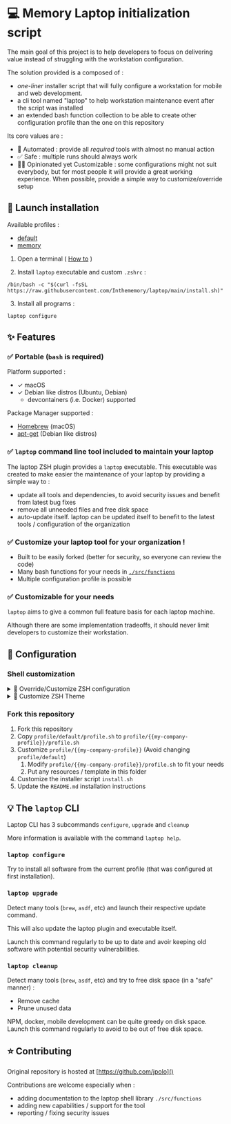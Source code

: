 # 💻 Memory Laptop initialization script

The main goal of this project is to help developers to focus on delivering value instead of struggling with the workstation configuration.

The solution provided is a composed of :
- *one-liner* installer script that will fully configure a workstation for mobile and web development.
- a cli tool named "laptop" to help workstation maintenance event after the script was installed
- an extended bash function collection to be able to create other configuration profile than the one on this repository

Its core values are :

- 🤖 Automated : provide all *required* tools with almost no manual action
- ✅ Safe : multiple runs should always work
- 🧑‍🏫 Opinionated yet Customizable : some configurations might not suit everybody, but for most people it will provide a great working experience. When possible, provide a simple way to customize/override setup

## 🚀 Launch installation

Available profiles :

- [default](./profile/default/README.md)
- [memory](./profile/memory/README.md)

1. Open a terminal ( [How to](https://www.wikihow.com/Open-a-Terminal-Window-in-Mac) )

2. Install `laptop` executable and custom `.zshrc` :

```shell
/bin/bash -c "$(curl -fsSL https://raw.githubusercontent.com/Inthememory/laptop/main/install.sh)"
```

3. Install all programs :

```shell
laptop configure
```


## ✨ Features

### ✅ Portable (`bash` is required)

Platform supported :

- ✓ macOS
- ✓ Debian like distros (Ubuntu, Debian)
  - devcontainers (i.e. Docker) supported

Package Manager supported :

- [Homebrew] (macOS)
- [apt-get](https://help.ubuntu.com/community/AptGet/Howto) (Debian like distros)

### ✅ `laptop` command line tool included to maintain your laptop

The laptop ZSH plugin provides a `laptop` executable. This executable was created to make easier the maintenance of your laptop by providing a simple way to :

- update all tools and dependencies, to avoid security issues and benefit from latest bug fixes
- remove all unneeded files and free disk space
- auto-update itself. laptop can be updated itself to benefit to the latest tools / configuration of the organization

### ✅ Customize your laptop tool for your organization !

- Built to be easily forked (better for security, so everyone can review the code)
- Many bash functions for your needs in [`./src/functions`]()
- Multiple configuration profile is possible

### ✅ Customizable for your needs

`laptop` aims to give a common full feature basis for each laptop machine.

Although there are some implementation tradeoffs, it should never limit developers to customize their workstation.

## 🔧 Configuration

### Shell customization

<details>
  <summary>🔧 Override/Customize ZSH configuration</summary>

  ⚠️ You should never modify `.zshrc` because any changes will be lost when `laptop` script is run.

  Here is the order of profile loading :
    - 🔒 `$XDG_DATA_HOME/zsh/global.{sh,zsh}` : default settings (always overwritten by `laptop`)
    - ✍️ `$XDG_DATA_HOME/zsh/personal.{sh,zsh}` : custom personal settings
    - ✍️ `.zshrc.local` : For local override (that should not be synched between devices)

  Instead, configuration can be overridden in the following files () :
    - `.zshrc.local` : For local override (that should not be synched between devices)
    - `$XDG_DATA_HOME/zsh/*.sh` : For generic overrides (zsh plugins, etc). Files are included in alphabetic order, so as a convention each file starts with two digits.

  Example `$XDG_DATA_HOME/zsh/personal.sh` :

  ```shell
  # Load OhMyZSH ruby plugin
  zinit snippet OMZP::ruby
  # Load OhMyZSH rails plugin
  zinit snippet OMZP::rails

  ```

</details>
<details>
  <summary>🎨 Customize ZSH Theme</summary>

  ```console
  > code $STARSHIP_CONFIG
  ```

</details>

### Fork this repository

1. Fork this repository
2. Copy `profile/default/profile.sh` to `profile/{{my-company-profile}}/profile.sh`
3. Customize `profile/{{my-company-profile}}` (Avoid changing `profile/default`)
    1. Modify `profile/{{my-company-profile}}/profile.sh` to fit your needs
    2. Put any resources / template in this folder
4. Customize the installer script `install.sh`
5. Update the `README.md` installation instructions

## 💡 The `laptop` CLI

Laptop CLI has 3 subcommands `configure`, `upgrade` and `cleanup`

More information is available with the command `laptop help`.

### `laptop configure`

Try to install all software from the current profile (that was configured at first installation).

### `laptop upgrade`

Detect many tools (`brew`, `asdf`, etc) and launch their respective update command.

This will also update the laptop plugin and executable itself.

Launch this command regularly to be up to date and avoir keeping old software with potential security vulnerabilities.

### `laptop cleanup`

Detect many tools (`brew`, `asdf`, etc) and try to free disk space (in a "safe" manner) :

- Remove cache
- Prune unused data

NPM, docker, mobile development can be quite greedy on disk space. Launch this command regularly to avoid to be out of free disk space.

## ⭐️ Contributing

Original repository is hosted at [https://github.com/jpolo]()

Contributions are welcome especially when :

- adding documentation to the laptop shell library `./src/functions`
- adding new capabilities / support for the tool
- reporting / fixing security issues

[Homebrew]: http://brew.sh/
